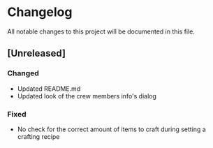 # Changelog
All notable changes to this project will be documented in this file.

## [Unreleased]

### Changed
- Updated README.md
- Updated look of the crew members info's dialog

### Fixed
- No check for the correct amount of items to craft during setting a crafting
  recipe
